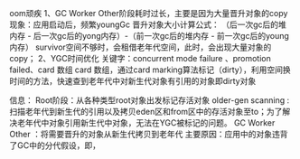 oom顽疾
1、GC Worker Other阶段耗时过长，主要是因为大量晋升对象的copy
现象：应用启动后，频繁youngGc
晋升对象大小计算公式：
（后一次gc后的堆内存 - 后一次gc后的yong内存）-（前一次gc后的堆内存 - 前一次gc后的young内存）
survivor空间不够时，会租借老年代空间，此时，会出现大量对象的copy；
2、YGC时间优化
关键字：concurrent mode failure 、promotion failed、card 数组
card 数组，通过card marking算法标记（dirty），利用空间换时间的方法，快速查到老年代中对新生代对象有引用的对象即dirty对象

信息：
 Root阶段：从各种类型root对象出发标记存活对象
 older-gen scanning :扫描老年代到新生代的引用以及拷贝eden区和from区中的存活对象至to；为了解决老年代中对象引用新生代中对象，无法在YGC被标记的问题。
 GC Worker Other ：将需要晋升的对象从新生代拷贝到老年代
主要原因：应用中的对象违背了GC中的分代假设，即，
 